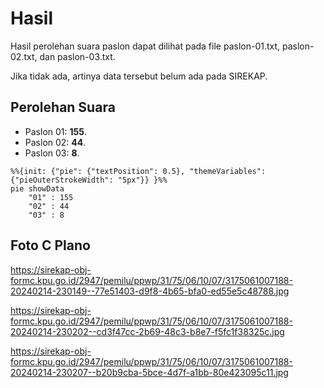 # Hasil

Hasil perolehan suara paslon dapat dilihat pada file paslon-01.txt, paslon-02.txt, dan paslon-03.txt.

Jika tidak ada, artinya data tersebut belum ada pada SIREKAP.

## Perolehan Suara

 * Paslon 01: **155**.
 * Paslon 02: **44**.
 * Paslon 03: **8**.

```mermaid
%%{init: {"pie": {"textPosition": 0.5}, "themeVariables": {"pieOuterStrokeWidth": "5px"}} }%%
pie showData
    "01" : 155
    "02" : 44
    "03" : 8
```
## Foto C Plano

https://sirekap-obj-formc.kpu.go.id/2947/pemilu/ppwp/31/75/06/10/07/3175061007188-20240214-230149--77e51403-d9f8-4b65-bfa0-ed55e5c48788.jpg

https://sirekap-obj-formc.kpu.go.id/2947/pemilu/ppwp/31/75/06/10/07/3175061007188-20240214-230202--cd3f47cc-2b69-48c3-b8e7-f5fc1f38325c.jpg

https://sirekap-obj-formc.kpu.go.id/2947/pemilu/ppwp/31/75/06/10/07/3175061007188-20240214-230207--b20b9cba-5bce-4d7f-a1bb-80e423095c11.jpg
